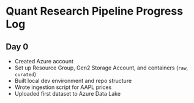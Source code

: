 # Quant Research Pipeline Progress Log

## Day 0
- Created Azure account
- Set up Resource Group, Gen2 Storage Account, and containers (`raw`, `curated`)
- Built local dev environment and repo structure
- Wrote ingestion script for AAPL prices
- Uploaded first dataset to Azure Data Lake